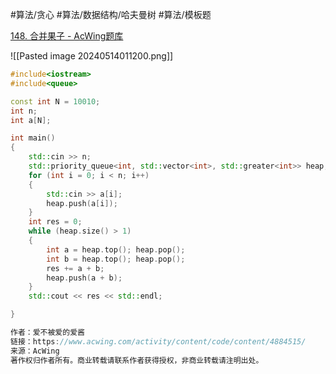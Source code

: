 
#算法/贪心 #算法/数据结构/哈夫曼树 #算法/模板题 

[148. 合并果子 - AcWing题库](https://www.acwing.com/problem/content/150/)


![[Pasted image 20240514011200.png]]

```cpp
#include<iostream>
#include<queue>

const int N = 10010;
int n;
int a[N];

int main()
{
    std::cin >> n;
    std::priority_queue<int, std::vector<int>, std::greater<int>> heap;
    for (int i = 0; i < n; i++) 
    {
        std::cin >> a[i];
        heap.push(a[i]);
    }
    int res = 0;
    while (heap.size() > 1)
    {
        int a = heap.top(); heap.pop();
        int b = heap.top(); heap.pop();
        res += a + b;
        heap.push(a + b);
    }
    std::cout << res << std::endl;

}

作者：爱不被爱的爱酱
链接：https://www.acwing.com/activity/content/code/content/4884515/
来源：AcWing
著作权归作者所有。商业转载请联系作者获得授权，非商业转载请注明出处。
```